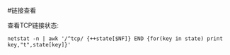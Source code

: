 #链接查看

查看TCP链接状态:

`netstat -n | awk '/^tcp/ {++state[$NF]} END {for(key in state) print key,"t",state[key]}'`